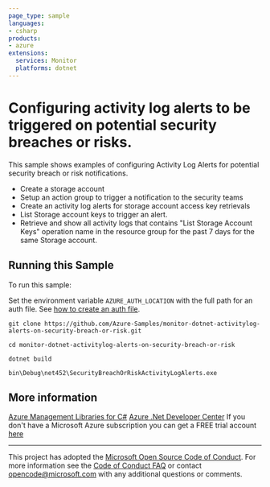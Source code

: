 ```yaml
---
page_type: sample
languages:
- csharp
products:
- azure
extensions:
  services: Monitor
  platforms: dotnet
---
```


# Configuring activity log alerts to be triggered on potential security breaches or risks. #

 This sample shows examples of configuring Activity Log Alerts for potential security breach or risk notifications.
  - Create a storage account
  - Setup an action group to trigger a notification to the security teams
  - Create an activity log alerts for storage account access key retrievals
  - List Storage account keys to trigger an alert.
  - Retrieve and show all activity logs that contains "List Storage Account Keys" operation name in the resource group for the past 7 days for the same Storage account.


## Running this Sample ##

To run this sample:

Set the environment variable `AZURE_AUTH_LOCATION` with the full path for an auth file. See [how to create an auth file](https://github.com/Azure/azure-libraries-for-net/blob/master/AUTH.md).

    git clone https://github.com/Azure-Samples/monitor-dotnet-activitylog-alerts-on-security-breach-or-risk.git

    cd monitor-dotnet-activitylog-alerts-on-security-breach-or-risk

    dotnet build

    bin\Debug\net452\SecurityBreachOrRiskActivityLogAlerts.exe

## More information ##

[Azure Management Libraries for C#](https://github.com/Azure/azure-sdk-for-net/tree/Fluent)
[Azure .Net Developer Center](https://azure.microsoft.com/en-us/develop/net/)
If you don't have a Microsoft Azure subscription you can get a FREE trial account [here](http://go.microsoft.com/fwlink/?LinkId=330212)

---

This project has adopted the [Microsoft Open Source Code of Conduct](https://opensource.microsoft.com/codeofconduct/). For more information see the [Code of Conduct FAQ](https://opensource.microsoft.com/codeofconduct/faq/) or contact [opencode@microsoft.com](mailto:opencode@microsoft.com) with any additional questions or comments.